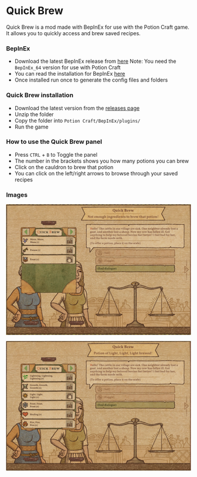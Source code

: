 # Quick Brew
Quick Brew is a mod made with BepInEx for use with the Potion Craft game. It allows you to quickly access and brew saved recipes.

### BepInEx
- Download the latest BepInEx release from [here](https://github.com/BepInEx/BepInEx/releases)
Note: You need the `BepInEx_64` version for use with Potion Craft
- You can read the installation for BepInEx [here](https://docs.bepinex.dev/articles/user_guide/installation/index.html)
- Once installed run once to generate the config files and folders

### Quick Brew installation
- Download the latest version from the [releases page](https://github.com/MattDeDuck/QuickBrew/releases)
- Unzip the folder
- Copy the folder into `Potion Craft/BepInEx/plugins/`
- Run the game

### How to use the Quick Brew panel
- Press `CTRL` + `B` to Toggle the panel
- The number in the brackets shows you how many potions you can brew
- Click on the cauldron to brew that potion
- You can click on the left/right arrows to browse through your saved recipes

### Images

![Not enough ingredients](https://github.com/MattDeDuck/QuickBrew/blob/master/qbimage1.png)

![Brewed potion](https://github.com/MattDeDuck/QuickBrew/blob/master/qbimage2.png)